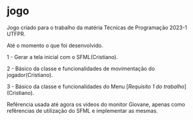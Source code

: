 # jogo
Jogo criado para o trabalho da matéria Técnicas de Programação 2023-1 UTFPR.

Até o momento o que foi desenvolvido.

1 - Gerar a tela inicial com o SFML(Cristiano).

2 - Básico da classe e funcionalidades de movimentação do jogador(Cristiano).

3 - Básico da classe e funcionalidades do Menu [*Requisito 1 do trabalho*] (Cristiano).

Refêrencia usada até agora os videos do monitor Giovane, apenas como refêrencias de utilização do SFML e implementar as mesmas.
